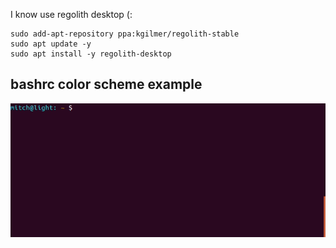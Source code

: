 I know use regolith desktop (:

```
sudo add-apt-repository ppa:kgilmer/regolith-stable
sudo apt update -y
sudo apt install -y regolith-desktop
```

## bashrc color scheme example
![bash color scheme](images/bash_color_example.gif)
